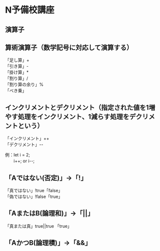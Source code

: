 # N予備校講座
演算子
--------------------------------
  
  
算術演算子（数学記号に対応して演算する）  
----------  
「足し算」+    
「引き算」-   
「掛け算」*   
「割り算」/   
「割り算の余り」%   
「べき乗」   
      

インクリメントとデクリメント（指定された値を1増やす処理をインクリメント、1減らす処理をデクリメントという）  
----------  
「インクリメント」++    
「デクリメント」--   

例：let i = 2;  
　　i++; or i--;  
      
      
「Aではない(否定)」->「!」
----------  
「真ではない」!true「false」  
「偽ではない」!false「true」  

      
「AまたはB(論理和)」->「||」  
---------
「真または真」true||true 「true」


「AかつB(論理積)」->「&&」  
----
  